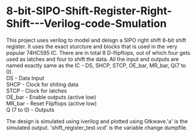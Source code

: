 # 8-bit-SIPO-Shift-Register-Right-Shift---Verilog-code-Smulation
This project uses verilog to model and deisgn a SIPO right shift 8-bit shift register. It uses the exact sturcture and blocks that is used in the very popular 74HC595 IC. There are in total 8 D-flipflops, out of which four gets used as latches and four to shift the data. All the input and outputs are named exactly same as the IC - DS, SHCP, STCP, OE_bar, MR_bar, Q(7 to 0). 
</br>
DS - Data Input  
SHCP - Clock for shiting data  
STCP - Clock for latches  
OE_bar - Enable outputs (active low)  
MR_bar - Reset Flipflops (active low)  
Q (7 to 0) - Outputs  

The design is simulated using iverilog and plotted using Gtkwave.'a' is the simulated output. 'shift_register_test.vcd' is the variable change dumpfile.
